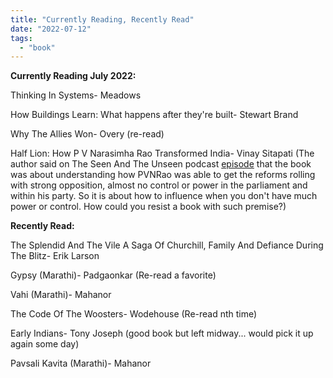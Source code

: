 ```yaml
---
title: "Currently Reading, Recently Read"
date: "2022-07-12"
tags: 
  - "book"
---
```


**Currently Reading July 2022:**

Thinking In Systems- Meadows

How Buildings Learn: What happens after they're built- Stewart Brand

Why The Allies Won- Overy (re-read)

Half Lion: How P V Narasimha Rao Transformed India- Vinay Sitapati (The author said on The Seen And The Unseen podcast [episode](https://seenunseen.in/episodes/2022/6/27/episode-283-the-forgotten-greatness-of-pv-narasimha-rao/) that the book was about understanding how PVNRao was able to get the reforms rolling with strong opposition, almost no control or power in the parliament and within his party. So it is about how to influence when you don't have much power or control. How could you resist a book with such premise?)

**Recently Read:**

The Splendid And The Vile A Saga Of Churchill, Family And Defiance During The Blitz- Erik Larson

Gypsy (Marathi)- Padgaonkar (Re-read a favorite)

Vahi (Marathi)- Mahanor

The Code Of The Woosters- Wodehouse (Re-read nth time)

Early Indians- Tony Joseph (good book but left midway... would pick it up again some day)

Pavsali Kavita (Marathi)- Mahanor
